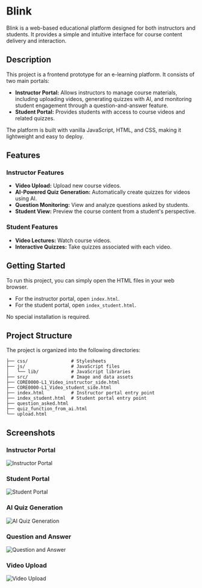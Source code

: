 # Blink

Blink is a web-based educational platform designed for both instructors and students. It provides a simple and intuitive interface for course content delivery and interaction.

## Description

This project is a frontend prototype for an e-learning platform. It consists of two main portals:

*   **Instructor Portal:** Allows instructors to manage course materials, including uploading videos, generating quizzes with AI, and monitoring student engagement through a question-and-answer feature.
*   **Student Portal:** Provides students with access to course videos and related quizzes.

The platform is built with vanilla JavaScript, HTML, and CSS, making it lightweight and easy to deploy.

## Features

### Instructor Features

*   **Video Upload:** Upload new course videos.
*   **AI-Powered Quiz Generation:** Automatically create quizzes for videos using AI.
*   **Question Monitoring:** View and analyze questions asked by students.
*   **Student View:** Preview the course content from a student's perspective.

### Student Features

*   **Video Lectures:** Watch course videos.
*   **Interactive Quizzes:** Take quizzes associated with each video.

## Getting Started

To run this project, you can simply open the HTML files in your web browser.

*   For the instructor portal, open `index.html`.
*   For the student portal, open `index_student.html`.

No special installation is required.

## Project Structure

The project is organized into the following directories:

```
├── css/                # Stylesheets
├── js/                 # JavaScript files
│   └── lib/            # JavaScript libraries
├── src/                # Image and data assets
├── CORE0000-L1_Video_instructor_side.html
├── CORE0000-L1_Video_student_side.html
├── index.html          # Instructor portal entry point
├── index_student.html  # Student portal entry point
├── question_asked.html
├── quiz_function_from_ai.html
└── upload.html
```

## Screenshots

### Instructor Portal

![Instructor Portal](/src/Student_Perspective.png)

### Student Portal

![Student Portal](/src/Course_Video.png)

### AI Quiz Generation

![AI Quiz Generation](/src/Quiz_AI.png)

### Question and Answer

![Question and Answer](/src/Question_Asked.png)

### Video Upload

![Video Upload](/src/upload.png)
